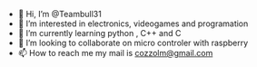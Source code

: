- 👋 Hi, I’m @Teambull31
- 👀 I’m interested in electronics, videogames and programation 
- 🌱 I’m currently learning python , C++ and C
- 💞️ I’m looking to collaborate on micro controler with raspberry
- 📫 How to reach me my mail is cozzolm@gmail.com

<!---
Teambull31/Teambull31 is a ✨ special ✨ repository because its `README.md` (this file) appears on your GitHub profile.
You can click the Preview link to take a look at your changes.
--->
